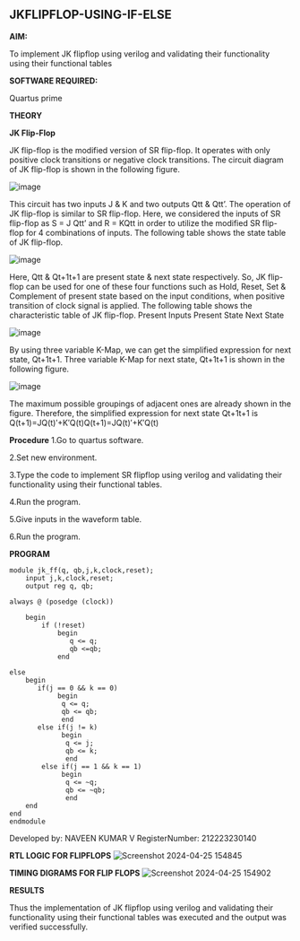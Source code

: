 ## JKFLIPFLOP-USING-IF-ELSE

**AIM:** 

To implement  JK flipflop using verilog and validating their functionality using their functional tables

**SOFTWARE REQUIRED:**

Quartus prime

**THEORY**

**JK Flip-Flop**

JK flip-flop is the modified version of SR flip-flop. It operates with only positive clock transitions or negative clock transitions. The circuit diagram of JK flip-flop is shown in the following figure.

![image](https://github.com/naavaneetha/JKFLIPFLOP-USING-IF-ELSE/assets/154305477/a649c30b-232b-4558-b188-fd6c09845180)


This circuit has two inputs J & K and two outputs Qtt & Qtt’. The operation of JK flip-flop is similar to SR flip-flop. Here, we considered the inputs of SR flip-flop as S = J Qtt’ and R = KQtt in order to utilize the modified SR flip-flop for 4 combinations of inputs. The following table shows the state table of JK flip-flop.

![image](https://github.com/naavaneetha/JKFLIPFLOP-USING-IF-ELSE/assets/154305477/c4360742-e8a8-4937-b089-c46c0433f9a3)

 
Here, Qtt & Qt+1t+1 are present state & next state respectively. So, JK flip-flop can be used for one of these four functions such as Hold, Reset, Set & Complement of present state based on the input conditions, when positive transition of clock signal is applied. The following table shows the characteristic table of JK flip-flop. Present Inputs Present State Next State
 
![image](https://github.com/naavaneetha/JKFLIPFLOP-USING-IF-ELSE/assets/154305477/6c275261-a6d5-4c37-a3a7-1e88ca11c4cd)

By using three variable K-Map, we can get the simplified expression for next state, Qt+1t+1. Three variable K-Map for next state, Qt+1t+1 is shown in the following figure.
 
![image](https://github.com/naavaneetha/JKFLIPFLOP-USING-IF-ELSE/assets/154305477/5174f41b-0ce0-4329-a372-6d1943ea6673)

The maximum possible groupings of adjacent ones are already shown in the figure. Therefore, the simplified expression for next state Qt+1t+1 is Q(t+1)=JQ(t)′+K′Q(t)Q(t+1)=JQ(t)′+K′Q(t)

**Procedure**
1.Go to quartus software.

2.Set new environment.

3.Type the code to implement SR flipflop using verilog and validating their functionality using their functional tables.

4.Run the program.

5.Give inputs in the waveform table.

6.Run the program.

**PROGRAM**
```
module jk_ff(q, qb,j,k,clock,reset);
    input j,k,clock,reset;
    output reg q, qb;
	 
always @ (posedge (clock))

    begin 
        if (!reset)
            begin
               q <= q;
               qb <=qb;
            end   
        
else
    begin
	   if(j == 0 && k == 0)
		    begin
			 q <= q;
			 qb <= qb;
			 end
	   else if(j != k)
		     begin
			  q <= j;
			  qb <= k;
			  end
		else if(j == 1 && k == 1)
		     begin
			  q <= ~q;
			  qb <= ~qb;
			  end
	end
end
endmodule
```
 Developed by: NAVEEN KUMAR V
 RegisterNumber: 212223230140
 


**RTL LOGIC FOR FLIPFLOPS**
![Screenshot 2024-04-25 154845](https://github.com/Narasimhan05/JKFLIPFLOP-USING-IF-ELSE/assets/132819871/5539f6fe-08d2-4a2f-b17a-c05ab493e3fc)

**TIMING DIGRAMS FOR FLIP FLOPS**
![Screenshot 2024-04-25 154902](https://github.com/Narasimhan05/JKFLIPFLOP-USING-IF-ELSE/assets/132819871/50687298-920b-4fde-ba23-cd022b932733)

**RESULTS**

Thus the implementation of JK flipflop using verilog and validating their functionality using their functional tables was executed and the output was verified successfully.

